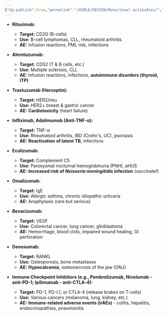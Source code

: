 ```yaml
---
{"dg-publish":true,"permalink":"/USMLE/REVIEW/Monoclonal antibodies/","tags":["t1"]}
---
```


- **Rituximab:**
    
    - **Target:** CD20 (B-cells)
    - **Use:** B-cell lymphomas, CLL, rheumatoid arthritis
    - **AE:** Infusion reactions, PML risk, infections
- **Alemtuzumab:**
    
    - **Target:** CD52 (T & B cells, etc.)
    - **Use:** Multiple sclerosis, CLL
    - **AE:** Infusion reactions, infections, **autoimmune disorders (thyroid, ITP)**
- **Trastuzumab (Herceptin):**
    
    - **Target:** HER2/neu
    - **Use:** HER2+ breast & gastric cancer
    - **AE:** **Cardiotoxicity** (heart failure)
- **Infliximab, Adalimumab (Anti-TNF-α):**
    
    - **Target:** TNF-α
    - **Use:** Rheumatoid arthritis, IBD (Crohn's, UC), psoriasis
    - **AE:** **Reactivation of latent TB**, infections
- **Eculizumab:**
    
    - **Target:** Complement C5
    - **Use:** Paroxysmal nocturnal hemoglobinuria (PNH), aHUS
    - **AE:** **Increased risk of _Neisseria meningitidis_ infection** (vaccinate!)
- **Omalizumab:**
    
    - **Target:** IgE
    - **Use:** Allergic asthma, chronic idiopathic urticaria
    - **AE:** Anaphylaxis (rare but serious)
- **Bevacizumab:**
    
    - **Target:** VEGF
    - **Use:** Colorectal cancer, lung cancer, glioblastoma
    - **AE:** Hemorrhage, blood clots, impaired wound healing, GI perforation
- **Denosumab:**
    
    - **Target:** RANKL
    - **Use:** Osteoporosis, bone metastases
    - **AE:** **Hypocalcemia**, osteonecrosis of the jaw (ONJ)
- **Immune Checkpoint Inhibitors (e.g., Pembrolizumab, Nivolumab - anti-PD-1; Ipilimumab - anti-CTLA-4):**
    
    - **Target:** PD-1, PD-L1, or CTLA-4 (release brakes on T-cells)
    - **Use:** Various cancers (melanoma, lung, kidney, etc.)
    - **AE:** **Immune-related adverse events (irAEs)** - colitis, hepatitis, endocrinopathies, pneumonitis
